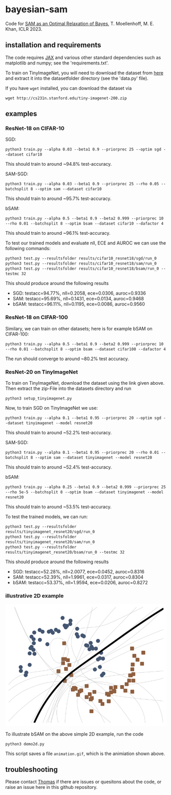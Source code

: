 # bayesian-sam
Code for [SAM as an Optimal Relaxation of Bayes](https://arxiv.org/abs/2210.01620),
T. Moellenhoff, M. E. Khan, ICLR 2023. 

## installation and requirements
The code requires [JAX](https://github.com/google/jax) and various other standard dependencies such as matplotlib and numpy; see the 'requirements.txt'. 

To train on TinyImageNet, you will need to download the dataset from [here](http://cs231n.stanford.edu/tiny-imagenet-200.zip) and extract it into the datasetfolder directory (see the 'data.py' file). 

If you have `wget` installed, you can download the dataset via
```
wget http://cs231n.stanford.edu/tiny-imagenet-200.zip
```

## examples

### ResNet-18 on CIFAR-10
SGD:
```
python3 train.py --alpha 0.03 --beta1 0.9 --priorprec 25 --optim sgd --dataset cifar10
```
This should train to around ~94.8% test-accuracy. 

SAM-SGD:
```
python3 train.py --alpha 0.03 --beta1 0.9 --priorprec 25 --rho 0.05 --batchsplit 8 --optim sam --dataset cifar10
```
This should train to around ~95.7% test-accuracy. 

bSAM:
```
python3 train.py --alpha 0.5 --beta1 0.9 --beta2 0.999 --priorprec 10 --rho 0.01 --batchsplit 8 --optim bsam --dataset cifar10 --dafactor 4
```
This should train to around ~96.1% test-accuracy. 

To test our trained models and evaluate nll, ECE and AUROC we can use the following commands: 
```
python3 test.py --resultsfolder results/cifar10_resnet18/sgd/run_0 
python3 test.py --resultsfolder results/cifar10_resnet18/sam/run_0 
python3 test.py --resultsfolder results/cifar10_resnet18/bsam/run_0 --testmc 32
```
This should produce around the following results  
* SGD: testacc=94.77%, nll=0.2058, ece=0.0306, auroc=0.9336
* SAM: testacc=95.69%, nll=0.1431, ece=0.0134, auroc=0.9468
* bSAM: testacc=96.11%, nll=0.1195, ece=0.0086, auroc=0.9560

### ResNet-18 on CIFAR-100
Similary, we can train on other datasets; here is for example bSAM on CIFAR-100:
```
python3 train.py --alpha 0.5 --beta1 0.9 --beta2 0.999 --priorprec 10 --rho 0.01 --batchsplit 8 --optim bsam --dataset cifar100 --dafactor 4
```
The run should converge to around ~80.2% test accuracy. 

### ResNet-20 on TinyImageNet
To train on TinyImageNet, download the dataset using the link given above. Then extract the zip-File into the datasets directory and run 
```
python3 setup_tinyimagenet.py
```

Now, to train SGD on TinyImageNet we use:
```
python3 train.py --alpha 0.1 --beta1 0.95 --priorprec 20 --optim sgd --dataset tinyimagenet --model resnet20
```
This should train to around ~52.2% test-accuracy. 

SAM-SGD:
```
python3 train.py --alpha 0.1 --beta1 0.95 --priorprec 20 --rho 0.01 --batchsplit 8 --optim sam --dataset tinyimagenet --model resnet20
```
This should train to around ~52.4% test-accuracy. 

bSAM:
```
python3 train.py --alpha 0.25 --beta1 0.9 --beta2 0.999 --priorprec 25 --rho 5e-5 --batchsplit 8 --optim bsam --dataset tinyimagenet --model resnet20 
```
This should train to around ~53.5% test-accuracy. 

To test the trained models, we can run:
```
python3 test.py --resultsfolder results/tinyimagenet_resnet20/sgd/run_0 
python3 test.py --resultsfolder results/tinyimagenet_resnet20/sam/run_0 
python3 test.py --resultsfolder results/tinyimagenet_resnet20/bsam/run_0 --testmc 32
```
This should produce around the following results  
* SGD: testacc=52.28%, nll=2.0077, ece=0.0452, auroc=0.8316
* SAM: testacc=52.39%, nll=1.9961, ece=0.0317, auroc=0.8304
* bSAM: testacc=53.37%, nll=1.9594, ece=0.0206, auroc=0.8272

### illustrative 2D example
![](./animation.gif)

To illustrate bSAM on the above simple 2D example, run the code
```
python3 demo2d.py 
```

This script saves a file  `animation.gif`, which is the animiation shown above. 

## troubleshooting

Please contact [Thomas](thomas.moellenhoff@riken.jp) if there are issues or quesitons about the code, or raise an issue here in this github repository.